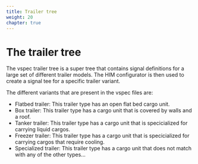 ```yaml
---
title: Trailer tree
weight: 20
chapter: true
---
```


# The trailer tree
The vspec trailer tree is a super tree that contains signal definitions for a large set of different trailer models.
The HIM configurator is then used to create a signal tee for a specific trailer variant.

The different variants that are present in the vspec files are:
* Flatbed trailer: This trailer type has an open flat bed cargo unit.
* Box trailer: This trailer type has a cargo unit that is covered by walls and a roof.
* Tanker trailer: This trailer type has a cargo unit that is specicialized for carrying liquid cargos.
* Freezer trailer: This trailer type has a cargo unit that is specicialized for carrying cargos that require cooling.
* Specialized trailer: This trailer type has a cargo unit that does not match with any of the other types...

